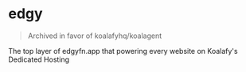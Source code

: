 # edgy

> Archived in favor of koalafyhq/koalagent

The top layer of edgyfn.app that powering every website on Koalafy's Dedicated Hosting
